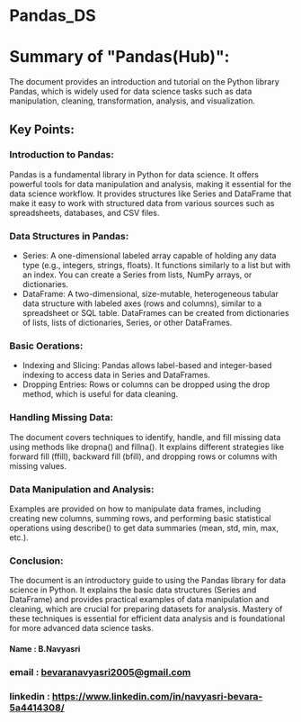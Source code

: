 # Pandas_DS

# Summary of "Pandas(Hub)":
The document provides an introduction and tutorial on the Python library Pandas, which is widely used for data science tasks such as data manipulation, cleaning, transformation, analysis, and visualization.

## Key Points:

### Introduction to Pandas:
Pandas is a fundamental library in Python for data science. It offers powerful tools for data manipulation and analysis, making it essential for the data science workflow.
It provides structures like Series and DataFrame that make it easy to work with structured data from various sources such as spreadsheets, databases, and CSV files.

### Data Structures in Pandas:
* Series: A one-dimensional labeled array capable of holding any data type (e.g., integers, strings, floats). It functions similarly to a list but with an index. You can create a Series from lists, NumPy arrays, or dictionaries.
* DataFrame: A two-dimensional, size-mutable, heterogeneous tabular data structure with labeled axes (rows and columns), similar to a spreadsheet or SQL table. DataFrames can be created from dictionaries of lists, lists of dictionaries, Series, or other DataFrames.
  
### Basic Oerations:
* Indexing and Slicing: Pandas allows label-based and integer-based indexing to access data in Series and DataFrames.
* Dropping Entries: Rows or columns can be dropped using the drop method, which is useful for data cleaning.

### Handling Missing Data:
The document covers techniques to identify, handle, and fill missing data using methods like dropna() and fillna().
It explains different strategies like forward fill (ffill), backward fill (bfill), and dropping rows or columns with missing values.

### Data Manipulation and Analysis:
Examples are provided on how to manipulate data frames, including creating new columns, summing rows, and performing basic statistical operations using describe() to get data summaries (mean, std, min, max, etc.).

### Conclusion:
The document is an introductory guide to using the Pandas library for data science in Python. It explains the basic data structures (Series and DataFrame) and provides practical examples of data manipulation and cleaning, which are crucial for preparing datasets for analysis. Mastery of these techniques is essential for efficient data analysis and is foundational for more advanced data science tasks.

#### Name   : B.Navyasri
### email   : bevaranavyasri2005@gmail.com
### linkedin : https://www.linkedin.com/in/navyasri-bevara-5a4414308/





